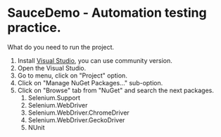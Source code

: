 # SauceDemo - Automation testing practice.

What do you need to run the project.
1. Install <a href="https://visualstudio.microsoft.com/downloads/">Visual Studio</a>, you can use community version.
2. Open the Visual Studio.
3. Go to menu, click on "Project" option.
4. Click on "Manage NuGet Packages..." sub-option.
5. Click on "Browse" tab from "NuGet" and search the next packages.
    1. Selenium.Support
    2. Selenium.WebDriver
    3. Selenium.WebDriver.ChromeDriver
    4. Selenium.WebDriver.GeckoDriver
    5. NUnit
 
